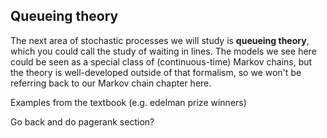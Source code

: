 ## Queueing theory

The next area of stochastic processes we will study is __queueing theory__, which you could call the study of waiting in lines. The models we see here could be seen as a special class of (continuous-time) Markov chains, but the theory is well-developed outside of that formalism, so we won't be referring back to our Markov chain chapter here.

Examples from the textbook (e.g. edelman prize winners)

Go back and do pagerank section?

